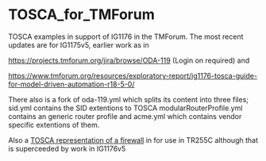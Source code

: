 # TOSCA_for_TMForum
TOSCA examples in support of IG1176 in the TMForum. 
The most recent updates are for IG1175v5, earlier work as in 

https://projects.tmforum.org/jira/browse/ODA-119 (Login on required)
and 

https://www.tmforum.org/resources/exploratory-report/ig1176-tosca-guide-for-model-driven-automation-r18-5-0/

There also is a fork of oda-119.yml which splits its content into three files; 
sid.yml contains the SID extentions to TOSCA
modularRouterProfile.yml contains an generic router profile 
and acme.yml which contains vendor specific extentions of them.

Also a [TOSCA representation of a firewall](TR255/vFirewall.yml) in for use in TR255C although that is superceeded by work in IG1176v5
